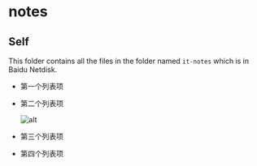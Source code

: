 # notes



## Self

This folder contains all the files in the folder named `it-notes` which is in Baidu Netdisk.




- 第一个列表项
- 第二个列表项

     ![alt](https://inews.gtimg.com/om_bt/OXc3xUJruDX0KA3XE7WpE-s5P1xbZwsF4OW50yTg9eL5YAA/641)

- 第三个列表项
- 第四个列表项

